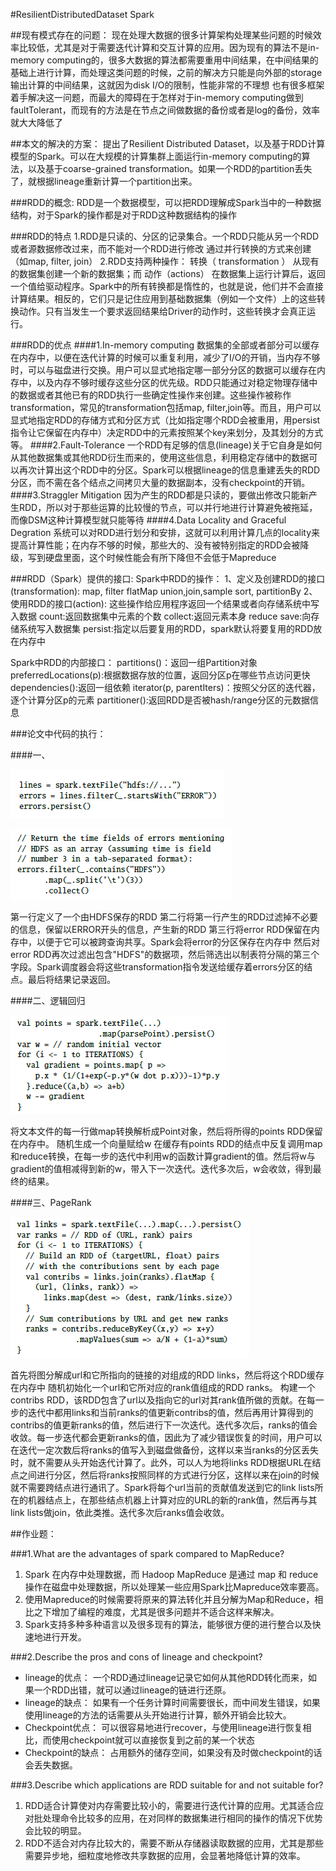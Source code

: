 

#ResilientDistributedDataset  Spark 


##现有模式存在的问题：
现在处理大数据的很多计算架构处理某些问题的时候效率比较低，尤其是对于需要迭代计算和交互计算的应用。因为现有的算法不是in-memory computing的，很多大数据的算法都需要重用中间结果，在中间结果的基础上进行计算，而处理这类问题的时候，之前的解决方只能是向外部的storage输出计算的中间结果，这就因为disk I/O的限制，性能非常的不理想
也有很多框架着手解决这一问题，而最大的障碍在于怎样对于in-memory computing做到faultTolerant，而现有的方法是在节点之间做数据的备份或者是log的备份，效率就大大降低了

##本文的解决的方案：
提出了Resilient Distributed Dataset，以及基于RDD计算模型的Spark。可以在大规模的计算集群上面运行in-memory computing的算法，以及基于coarse-grained transformation。如果一个RDD的partition丢失了，就根据lineage重新计算一个partition出来。


###RDD的概念: 
RDD是一个数据模型，可以把RDD理解成Spark当中的一种数据结构，对于Spark的操作都是对于RDD这种数据结构的操作

###RDD的特点
1.RDD是只读的、分区的记录集合。一个RDD只能从另一个RDD或者源数据修改过来，而不能对一个RDD进行修改
通过并行转换的方式来创建（如map, filter, join）
2.RDD支持两种操作： 转换（ transformation ） 从现有的数据集创建一个新的数据集；而 动作（actions） 在数据集上运行计算后，返回一个值给驱动程序。Spark中的所有转换都是惰性的，也就是说，他们并不会直接计算结果。相反的，它们只是记住应用到基础数据集（例如一个文件）上的这些转换动作。只有当发生一个要求返回结果给Driver的动作时，这些转换才会真正运行。

###RDD的优点
####1.In-memory computing
数据集的全部或者部分可以缓存在内存中，以便在迭代计算的时候可以重复利用，减少了I/O的开销，当内存不够时，可以与磁盘进行交换。用户可以显式地指定哪一部分分区的数据可以缓存在内存中，以及内存不够时缓存这些分区的优先级。RDD只能通过对稳定物理存储中的数据或者其他已有的RDD执行一些确定性操作来创建。这些操作被称作transformation，常见的transformation包括map, filter,join等。而且，用户可以显式地指定RDD的存储方式和分区方式（比如指定哪个RDD会被重用，用persist指令让它保留在内存中）决定RDD中的元素按照某个key来划分，及其划分的方式等。
####2.Fault-Tolerance
一个RDD有足够的信息(lineage)关于它自身是如何从其他数据集或其他RDD衍生而来的，使用这些信息，利用稳定存储中的数据可以再次计算出这个RDD中的分区。Spark可以根据lineage的信息重建丢失的RDD分区，而不需在各个结点之间拷贝大量的数据副本，没有checkpoint的开销。
####3.Straggler Mitigation
因为产生的RDD都是只读的，要做出修改只能新产生RDD，所以对于那些运算的比较慢的节点，可以并行地进行计算避免被拖延，而像DSM这种计算模型就只能等待
####4.Data Locality and Graceful Degration
系统可以对RDD进行划分和安排，这就可以利用计算几点的locality来提高计算性能；在内存不够的时候，那些大的、没有被特别指定的RDD会被降级，写到硬盘里面，这个时候性能会有所下降但不会低于Mapreduce

###RDD（Spark）提供的接口:
Spark中RDD的操作：
1、定义及创建RDD的接口(transformation):
map, filter
flatMap
union,join,sample
sort, partitionBy
2、使用RDD的接口(action):
这些操作给应用程序返回一个结果或者向存储系统中写入数据
count:返回数据集中元素的个数
collect:返回元素本身
reduce
save:向存储系统写入数据集
persist:指定以后要复用的RDD，spark默认将要复用的RDD放在内存中

Spark中RDD的内部接口：
partitions()：返回一组Partition对象
preferredLocations(p):根据数据存放的位置，返回分区p在哪些节点访问更快
dependencies():返回一组依赖
iterator(p, parentIters)：按照父分区的迭代器，逐个计算分区p的元素
partitioner():返回RDD是否被hash/range分区的元数据信息


###论文中代码的执行：

####一、

![](img/4_code1.1.png)

![](img/4_code1.2.png)

第一行定义了一个由HDFS保存的RDD
第二行将第一行产生的RDD过滤掉不必要的信息，保留以ERROR开头的信息，产生新的RDD
第三行将error RDD保留在内存中，以便于它可以被跨查询共享。Spark会将error的分区保存在内存中
然后对error RDD再次过滤出包含"HDFS"的数据项，然后筛选出以制表符分隔的第三个字段。Spark调度器会将这些transformation指令发送给缓存着errors分区的结点。最后将结果记录返回。

####二、逻辑回归

![](img/4_code2.png)

将文本文件的每一行做map转换解析成Point对象，然后将所得的points RDD保留在内存中。
随机生成一个向量赋给w
在缓存有points RDD的结点中反复调用map和reduce转换，在每一步的迭代中利用w的函数计算gradient的值。然后将w与gradient的值相减得到新的w，带入下一次迭代。迭代多次后，w会收敛，得到最终的结果。

####三、PageRank

![](img/4_code3.png)

首先将图分解成url和它所指向的链接的对组成的RDD links，然后将这个RDD缓存在内存中
随机初始化一个url和它所对应的rank值组成的RDD ranks。
构建一个contribs RDD，该RDD包含了url以及指向它的url对其rank值所做的贡献。在每一步的迭代中都用links和当前ranks的值更新contribs的值，然后再用计算得到的contribs的值更新ranks的值，然后进行下一次迭代。迭代多次后，ranks的值会收敛。每一步迭代都会更新ranks的值，因此为了减少错误恢复的时间，用户可以在迭代一定次数后将ranks的值写入到磁盘做备份，这样以来当ranks的分区丢失时，就不需要从头开始迭代计算了。此外，可以人为地将links RDD根据URL在结点之间进行分区，然后将ranks按照同样的方式进行分区，这样以来在join的时候就不需要跨结点进行通讯了。Spark将每个url当前的贡献值发送到它的link lists所在的机器结点上，在那些结点机器上计算对应的URL的新的rank值，然后再与其link lists做join，依此类推。迭代多次后ranks值会收敛。

##作业题：


###1.What are the advantages of spark compared to MapReduce?
1. Spark 在内存中处理数据，而 Hadoop MapReduce 是通过 map 和 reduce 操作在磁盘中处理数据，所以处理某一些应用Spark比Mapreduce效率要高。
2. 使用Mapreduce的时候需要将原来的算法转化并且分解为Map和Reduce，相比之下增加了编程的难度，尤其是很多问题并不适合这样来解决。
3. Spark支持多种多种语言以及很多现有的算法，能够很方便的进行整合以及快速地进行开发。

###2.Describe the pros and cons of lineage and checkpoint?

- lineage的优点：
一个RDD通过lineage记录它如何从其他RDD转化而来，如果一个RDD出错，就可以通过lineage的链进行还原。
- lineage的缺点：
如果有一个任务计算时间需要很长，而中间发生错误，如果使用lineage的方法的话需要从头开始进行计算，额外开销会比较大。
- Checkpoint优点：
可以很容易地进行recover，与使用lineage进行恢复相比，而使用checkpoint就可以直接恢复到之前的某一个状态
- Checkpoint的缺点：
占用额外的储存空间，如果没有及时做checkpoint的话会丢失数据。

###3.Describe which applications are RDD suitable for and not suitable for?

1. RDD适合计算使对内存需要比较小的，需要进行迭代计算的应用。尤其适合应对批处理命令比较多的应用，在对同样的数据集进行相同的操作的情况下优势会比较的明显。
2. RDD不适合对内存比较大的，需要不断从存储器读取数据的应用，尤其是那些需要异步地，细粒度地修改共享数据的应用，会显著地降低计算的效率。





